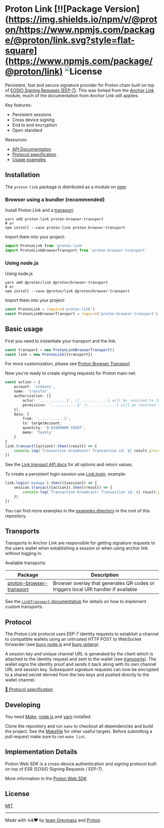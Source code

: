 # Proton Link [!![Package Version](https://img.shields.io/npm/v/@proton/https://www.npmjs.com/package/@proton/link.svg?style=flat-square](https://www.npmjs.com/package/@proton/link) ![License](https://img.shields.io/npm/l/@proton/link.svg?style=flat-square)

Persistent, fast and secure signature provider for Proton chain built on top of [EOSIO Signing Requests (EEP-7)](https://github.com/greymass/eosio-signing-request). This was forked from the [Anchor Link](https://github.com/greymass/anchor-link) module, much of the documentation from Anchor Link still applies.

Key features:
  - Persistent sessions
  - Cross device signing
  - End to end encryption
  - Open standard

Resources:
  - [API Documentation](https://greymass.github.io/anchor-link)
  - [Protocol specification](./protocol.md)
  - [Usage examples](./examples)

## Installation

The `proton-link` package is distributed as a module on [npm](https://www.npmjs.com/package/@proton/link)

### Browser using a bundler (recommended)

Install Proton Link and a [transport](#transports):

```
yarn add proton-link proton-browser-transport
# or
npm install --save proton-link proton-browser-transport
```

Import them into your project:

```js
import ProtonLink from 'proton-link'
import ProtonLinkBrowserTransport from 'proton-browser-transport'
```

### Using node.js

Using node.js

```
yarn add @proton/link @proton/browser-transport
# or
npm install --save @proton/link @proton/browser-transport
```

Import them into your project:

```js
const ProtonLink = require('proton-link')
const ProtonLinkBrowserTransport = require('proton-browser-transport')
```

## Basic usage

First you need to instantiate your transport and the link.

```ts
const transport = new ProtonLinkBrowserTransport()
const link = new ProtonLink({transport})
```

For more customization, please see [Proton Browser Transport](https://github.com/ProtonProtocol/ProtonWeb/tree/develop/packages/proton-browser-transport)

Now you're ready to create signing requests for Proton main-net.

```ts
const action = {
    account: 'xtokens',
    name: 'transfer',
    authorization: [{
        actor: '............1', // ............1 will be resolved to the signing accounts permission
        permission: '............2' // ............2 will be resolved to the signing accounts authority
    }],
    data: {
        from: '............1',
        to: targetAccount,
        quantity: '0.01000000 XUSDT',
        memo: 'Taskly'
    }
}
link.transact({action}).then((result) => {
    console.log(`Transaction broadcast! Transaction id: ${ result.processed.id }`)
})
```

See the [Link.transact API docs](https://greymass.github.io/anchor-link/classes/link.html#transact) for all options and return values.

To create a persistent login session use [Link.login](https://greymass.github.io/anchor-link/classes/link.html#login), example:

```ts
link.login('mydapp').then(({session}) => {
    session.transact({action}).then((result) => {
        console.log(`Transaction broadcast! Transaction id: ${ result.processed.id }`)
    })
})
```

You can find more examples in the [examples directory](./examples) in the root of this repository.

## Transports

Transports in Anchor Link are responsible for getting signature requests to the users wallet when establishing a session or when using anchor link without logging in.

Available transports:

 Package | Description
---------| ---------------
 [proton-browser-transport](https://www.npmjs.com/package/@proton/browser-transport) | Browser overlay that generates QR codes or triggers local URI handler if available

See the [`LinkTransport` documentation](https://greymass.github.io/anchor-link/interfaces/linktransport.html) for details on how to implement custom transports.

## Protocol

The Proton Link protocol uses EEP-7 identity requests to establish a channel to compatible wallets using an untrusted HTTP POST to WebSocket forwarder (see [buoy node.js](https://github.com/greymass/buoy-nodejs) and [buoy golang](https://github.com/greymass/buoy-golang)).

A session key and unique channel URL is generated by the client which is attached to the identity request and sent to the wallet (see [transports](#transports)). The wallet signs the identity proof and sends it back along with its own channel URL and session key. Subsequent signature requests can now be encrypted to a shared secret derived from the two keys and pushed directly to the wallet channel.

[📘 Protocol specification](./protocol.md)

## Developing

You need [Make](https://www.gnu.org/software/make/), [node.js](https://nodejs.org/en/) and [yarn](https://classic.yarnpkg.com/en/docs/install) installed.

Clone the repository and run `make` to checkout all dependencies and build the project. See the [Makefile](./Makefile) for other useful targets. Before submitting a pull request make sure to run `make lint`.

## Implementation Details

Proton Web SDK is a cross-device authentication and signing protocol built on top of ESR (EOSIO Signing Requests / EEP-7).

More information in the [Proton Web SDK](https://github.com/ProtonProtocol/ProtonWeb)

## License

[MIT](./LICENSE.md)

---

Made with ☕️&❤️ by [team Greymass](https://greymass.com) and [Proton](https://protonchain.com).
